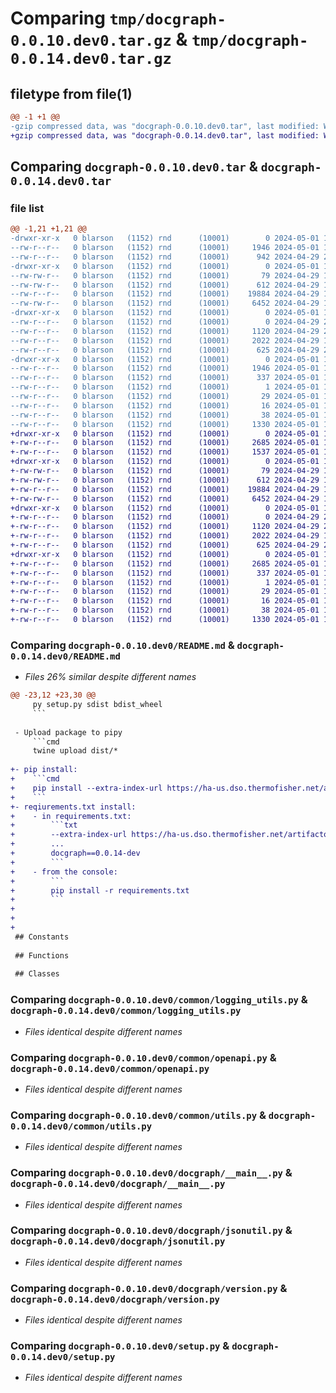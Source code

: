 # Comparing `tmp/docgraph-0.0.10.dev0.tar.gz` & `tmp/docgraph-0.0.14.dev0.tar.gz`

## filetype from file(1)

```diff
@@ -1 +1 @@
-gzip compressed data, was "docgraph-0.0.10.dev0.tar", last modified: Wed May  1 16:43:35 2024, max compression
+gzip compressed data, was "docgraph-0.0.14.dev0.tar", last modified: Wed May  1 18:51:36 2024, max compression
```

## Comparing `docgraph-0.0.10.dev0.tar` & `docgraph-0.0.14.dev0.tar`

### file list

```diff
@@ -1,21 +1,21 @@
-drwxr-xr-x   0 blarson   (1152) rnd      (10001)        0 2024-05-01 16:43:35.711628 docgraph-0.0.10.dev0/
--rw-r--r--   0 blarson   (1152) rnd      (10001)     1946 2024-05-01 16:43:35.710088 docgraph-0.0.10.dev0/PKG-INFO
--rw-r--r--   0 blarson   (1152) rnd      (10001)      942 2024-04-29 22:16:25.000000 docgraph-0.0.10.dev0/README.md
-drwxr-xr-x   0 blarson   (1152) rnd      (10001)        0 2024-05-01 16:43:35.656361 docgraph-0.0.10.dev0/common/
--rw-rw-r--   0 blarson   (1152) rnd      (10001)       79 2024-04-29 17:22:28.000000 docgraph-0.0.10.dev0/common/__init__.py
--rw-rw-r--   0 blarson   (1152) rnd      (10001)      612 2024-04-29 17:22:28.000000 docgraph-0.0.10.dev0/common/logging_utils.py
--rw-r--r--   0 blarson   (1152) rnd      (10001)    19884 2024-04-29 17:22:28.000000 docgraph-0.0.10.dev0/common/openapi.py
--rw-rw-r--   0 blarson   (1152) rnd      (10001)     6452 2024-04-29 17:22:28.000000 docgraph-0.0.10.dev0/common/utils.py
-drwxr-xr-x   0 blarson   (1152) rnd      (10001)        0 2024-05-01 16:43:35.676747 docgraph-0.0.10.dev0/docgraph/
--rw-r--r--   0 blarson   (1152) rnd      (10001)        0 2024-04-29 20:53:16.000000 docgraph-0.0.10.dev0/docgraph/__init__.py
--rw-r--r--   0 blarson   (1152) rnd      (10001)     1120 2024-04-29 23:08:23.000000 docgraph-0.0.10.dev0/docgraph/__main__.py
--rw-r--r--   0 blarson   (1152) rnd      (10001)     2022 2024-04-29 17:22:28.000000 docgraph-0.0.10.dev0/docgraph/jsonutil.py
--rw-r--r--   0 blarson   (1152) rnd      (10001)      625 2024-04-29 23:25:39.000000 docgraph-0.0.10.dev0/docgraph/version.py
-drwxr-xr-x   0 blarson   (1152) rnd      (10001)        0 2024-05-01 16:43:35.703566 docgraph-0.0.10.dev0/docgraph.egg-info/
--rw-r--r--   0 blarson   (1152) rnd      (10001)     1946 2024-05-01 16:43:35.000000 docgraph-0.0.10.dev0/docgraph.egg-info/PKG-INFO
--rw-r--r--   0 blarson   (1152) rnd      (10001)      337 2024-05-01 16:43:35.000000 docgraph-0.0.10.dev0/docgraph.egg-info/SOURCES.txt
--rw-r--r--   0 blarson   (1152) rnd      (10001)        1 2024-05-01 16:43:35.000000 docgraph-0.0.10.dev0/docgraph.egg-info/dependency_links.txt
--rw-r--r--   0 blarson   (1152) rnd      (10001)       29 2024-05-01 16:43:35.000000 docgraph-0.0.10.dev0/docgraph.egg-info/requires.txt
--rw-r--r--   0 blarson   (1152) rnd      (10001)       16 2024-05-01 16:43:35.000000 docgraph-0.0.10.dev0/docgraph.egg-info/top_level.txt
--rw-r--r--   0 blarson   (1152) rnd      (10001)       38 2024-05-01 16:43:35.713079 docgraph-0.0.10.dev0/setup.cfg
--rw-r--r--   0 blarson   (1152) rnd      (10001)     1330 2024-05-01 16:42:39.000000 docgraph-0.0.10.dev0/setup.py
+drwxr-xr-x   0 blarson   (1152) rnd      (10001)        0 2024-05-01 18:51:36.353371 docgraph-0.0.14.dev0/
+-rw-r--r--   0 blarson   (1152) rnd      (10001)     2685 2024-05-01 18:51:36.351611 docgraph-0.0.14.dev0/PKG-INFO
+-rw-r--r--   0 blarson   (1152) rnd      (10001)     1537 2024-05-01 18:48:15.000000 docgraph-0.0.14.dev0/README.md
+drwxr-xr-x   0 blarson   (1152) rnd      (10001)        0 2024-05-01 18:51:36.288425 docgraph-0.0.14.dev0/common/
+-rw-rw-r--   0 blarson   (1152) rnd      (10001)       79 2024-04-29 17:22:28.000000 docgraph-0.0.14.dev0/common/__init__.py
+-rw-rw-r--   0 blarson   (1152) rnd      (10001)      612 2024-04-29 17:22:28.000000 docgraph-0.0.14.dev0/common/logging_utils.py
+-rw-r--r--   0 blarson   (1152) rnd      (10001)    19884 2024-04-29 17:22:28.000000 docgraph-0.0.14.dev0/common/openapi.py
+-rw-rw-r--   0 blarson   (1152) rnd      (10001)     6452 2024-04-29 17:22:28.000000 docgraph-0.0.14.dev0/common/utils.py
+drwxr-xr-x   0 blarson   (1152) rnd      (10001)        0 2024-05-01 18:51:36.313741 docgraph-0.0.14.dev0/docgraph/
+-rw-r--r--   0 blarson   (1152) rnd      (10001)        0 2024-04-29 20:53:16.000000 docgraph-0.0.14.dev0/docgraph/__init__.py
+-rw-r--r--   0 blarson   (1152) rnd      (10001)     1120 2024-04-29 23:08:23.000000 docgraph-0.0.14.dev0/docgraph/__main__.py
+-rw-r--r--   0 blarson   (1152) rnd      (10001)     2022 2024-04-29 17:22:28.000000 docgraph-0.0.14.dev0/docgraph/jsonutil.py
+-rw-r--r--   0 blarson   (1152) rnd      (10001)      625 2024-04-29 23:25:39.000000 docgraph-0.0.14.dev0/docgraph/version.py
+drwxr-xr-x   0 blarson   (1152) rnd      (10001)        0 2024-05-01 18:51:36.344054 docgraph-0.0.14.dev0/docgraph.egg-info/
+-rw-r--r--   0 blarson   (1152) rnd      (10001)     2685 2024-05-01 18:51:36.000000 docgraph-0.0.14.dev0/docgraph.egg-info/PKG-INFO
+-rw-r--r--   0 blarson   (1152) rnd      (10001)      337 2024-05-01 18:51:36.000000 docgraph-0.0.14.dev0/docgraph.egg-info/SOURCES.txt
+-rw-r--r--   0 blarson   (1152) rnd      (10001)        1 2024-05-01 18:51:36.000000 docgraph-0.0.14.dev0/docgraph.egg-info/dependency_links.txt
+-rw-r--r--   0 blarson   (1152) rnd      (10001)       29 2024-05-01 18:51:36.000000 docgraph-0.0.14.dev0/docgraph.egg-info/requires.txt
+-rw-r--r--   0 blarson   (1152) rnd      (10001)       16 2024-05-01 18:51:36.000000 docgraph-0.0.14.dev0/docgraph.egg-info/top_level.txt
+-rw-r--r--   0 blarson   (1152) rnd      (10001)       38 2024-05-01 18:51:36.354905 docgraph-0.0.14.dev0/setup.cfg
+-rw-r--r--   0 blarson   (1152) rnd      (10001)     1330 2024-05-01 16:42:39.000000 docgraph-0.0.14.dev0/setup.py
```

### Comparing `docgraph-0.0.10.dev0/README.md` & `docgraph-0.0.14.dev0/README.md`

 * *Files 26% similar despite different names*

```diff
@@ -23,12 +23,30 @@
     py setup.py sdist bdist_wheel
     ```
 
 - Upload package to pipy
     ```cmd
     twine upload dist/*
 
+- pip install:
+    ```cmd
+    pip install --extra-index-url https://ha-us.dso.thermofisher.net/artifactory/api/pypi/sci-ai-pypi-internal-local/simple --trusted-host ha-us.dso.thermofisher.net docgraph==0.0.14-dev 
+    ```
+- reqiurements.txt install:
+    - in requirements.txt:
+        ```txt
+        --extra-index-url https://ha-us.dso.thermofisher.net/artifactory/api/pypi/sci-ai-pypi-internal-local/simple --trusted-host ha-us.dso.thermofisher.net
+        ...
+        docgraph==0.0.14-dev 
+        ```
+    - from the console:
+        ```
+        pip install -r requirements.txt
+        ```
+
+
+
 ## Constants
 
 ## Functions
 
 ## Classes
```

### Comparing `docgraph-0.0.10.dev0/common/logging_utils.py` & `docgraph-0.0.14.dev0/common/logging_utils.py`

 * *Files identical despite different names*

### Comparing `docgraph-0.0.10.dev0/common/openapi.py` & `docgraph-0.0.14.dev0/common/openapi.py`

 * *Files identical despite different names*

### Comparing `docgraph-0.0.10.dev0/common/utils.py` & `docgraph-0.0.14.dev0/common/utils.py`

 * *Files identical despite different names*

### Comparing `docgraph-0.0.10.dev0/docgraph/__main__.py` & `docgraph-0.0.14.dev0/docgraph/__main__.py`

 * *Files identical despite different names*

### Comparing `docgraph-0.0.10.dev0/docgraph/jsonutil.py` & `docgraph-0.0.14.dev0/docgraph/jsonutil.py`

 * *Files identical despite different names*

### Comparing `docgraph-0.0.10.dev0/docgraph/version.py` & `docgraph-0.0.14.dev0/docgraph/version.py`

 * *Files identical despite different names*

### Comparing `docgraph-0.0.10.dev0/setup.py` & `docgraph-0.0.14.dev0/setup.py`

 * *Files identical despite different names*

